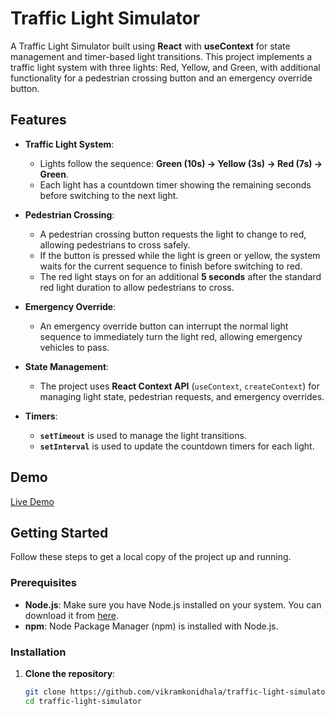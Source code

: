 # Traffic Light Simulator

A Traffic Light Simulator built using **React** with **useContext** for state management and timer-based light transitions. This project implements a traffic light system with three lights: Red, Yellow, and Green, with additional functionality for a pedestrian crossing button and an emergency override button.

## Features

- **Traffic Light System**:
  - Lights follow the sequence: **Green (10s) -> Yellow (3s) -> Red (7s) -> Green**.
  - Each light has a countdown timer showing the remaining seconds before switching to the next light.
  
- **Pedestrian Crossing**:
  - A pedestrian crossing button requests the light to change to red, allowing pedestrians to cross safely.
  - If the button is pressed while the light is green or yellow, the system waits for the current sequence to finish before switching to red.
  - The red light stays on for an additional **5 seconds** after the standard red light duration to allow pedestrians to cross.

- **Emergency Override**:
  - An emergency override button can interrupt the normal light sequence to immediately turn the light red, allowing emergency vehicles to pass.

- **State Management**:
  - The project uses **React Context API** (`useContext`, `createContext`) for managing light state, pedestrian requests, and emergency overrides.

- **Timers**:
  - **`setTimeout`** is used to manage the light transitions.
  - **`setInterval`** is used to update the countdown timers for each light.

## Demo

[Live Demo](https://tarffic-simulator-vikram.netlify.app/)

## Getting Started

Follow these steps to get a local copy of the project up and running.

### Prerequisites

- **Node.js**: Make sure you have Node.js installed on your system. You can download it from [here](https://nodejs.org/).
- **npm**: Node Package Manager (npm) is installed with Node.js.

### Installation

1. **Clone the repository**:

   ```bash
   git clone https://github.com/vikramkonidhala/traffic-light-simulator.git
   cd traffic-light-simulator
